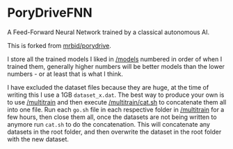 # PoryDriveFNN
A Feed-Forward Neural Network trained by a classical autonomous AI.

This is forked from [mrbid/porydrive](https://github.com/mrbid/porydrive).

I store all the trained models I liked in [/models](/models) numbered in order of when I trained them, generally higher numbers will be better models than the lower numbers - or at least that is what I think.

I have excluded the dataset files because they are huge, at the time of writing this I use a 1GB `dataset_x.dat`. The best way to produce your own is to use [/multitrain](/multitrain) and then execute [/multitrain/cat.sh](/multitrain/cat.sh) to concatenate them all into one file. Run each `go.sh` file in each respective folder in [/multitrain](/multitrain) for a few hours, then close them all, once the datasets are not being written to anymore run `cat.sh` to do the concatenation. This will concatenate any datasets in the root folder, and then overwrite the dataset in the root folder with the new dataset.
